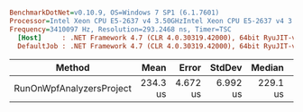 ``` ini

BenchmarkDotNet=v0.10.9, OS=Windows 7 SP1 (6.1.7601)
Processor=Intel Xeon CPU E5-2637 v4 3.50GHzIntel Xeon CPU E5-2637 v4 3.50GHz, ProcessorCount=16
Frequency=3410097 Hz, Resolution=293.2468 ns, Timer=TSC
  [Host]     : .NET Framework 4.7 (CLR 4.0.30319.42000), 64bit RyuJIT-v4.7.2116.0
  DefaultJob : .NET Framework 4.7 (CLR 4.0.30319.42000), 64bit RyuJIT-v4.7.2116.0


```
 |                   Method |     Mean |    Error |   StdDev |   Median |  Gen 0 |  Gen 1 | Allocated |
 |------------------------- |---------:|---------:|---------:|---------:|-------:|-------:|----------:|
 | RunOnWpfAnalyzersProject | 234.3 us | 4.672 us | 6.992 us | 229.1 us | 2.9297 | 0.4883 |  19.37 KB |
